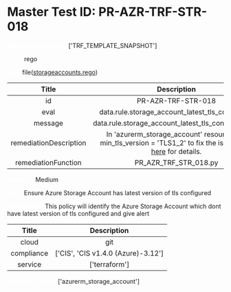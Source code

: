 



# Master Test ID: PR-AZR-TRF-STR-018


***<font color="white">Master Snapshot Id:</font>*** ['TRF_TEMPLATE_SNAPSHOT']

***<font color="white">type:</font>*** rego

***<font color="white">rule:</font>*** file([storageaccounts.rego])  
  
  
  
  

|Title|Description|
| :---: | :---: |
|id|PR-AZR-TRF-STR-018|
|eval|data.rule.storage_account_latest_tls_configured|
|message|data.rule.storage_account_latest_tls_configured_err|
|remediationDescription|In 'azurerm_storage_account' resource, set min_tls_version = 'TLS1_2' to fix the issue. Visit <a href='https://registry.terraform.io/providers/hashicorp/azurerm/latest/docs/resources/storage_account#min_tls_version' target='_blank'>here</a> for details.|
|remediationFunction|PR_AZR_TRF_STR_018.py|


***<font color="white">Severity:</font>*** Medium

***<font color="white">Title:</font>*** Ensure Azure Storage Account has latest version of tls configured

***<font color="white">Description:</font>*** This policy will identify the Azure Storage Account which dont have latest version of tls configured and give alert  
  
  

|Title|Description|
| :---: | :---: |
|cloud|git|
|compliance|['CIS', 'CIS v1.4.0 (Azure)-3.12']|
|service|['terraform']|


***<font color="white">Resource Types:</font>*** ['azurerm_storage_account']


[storageaccounts.rego]: https://github.com/prancer-io/prancer-compliance-test/tree/master/azure/terraform/storageaccounts.rego

